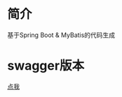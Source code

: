 # 简介
基于Spring Boot &amp; MyBatis的代码生成

# swagger版本
[点我](https://github.com/TBuddha/spring-boot-api-sd/tree/swagger2)
